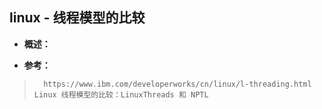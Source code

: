 ## linux - 线程模型的比较
- **概述：**
>
>
>
>
>
>
>
>
>
>
>
>
>
>
>
>
>
>

- **参考：**
>       https://www.ibm.com/developerworks/cn/linux/l-threading.html    Linux 线程模型的比较：LinuxThreads 和 NPTL
>
>
>
>
>
>
>
>
>
>
>
>
>
